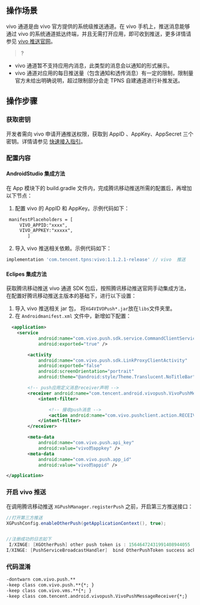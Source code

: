
## 操作场景
vivo 通道是由 vivo 官方提供的系统级推送通道。在 vivo 手机上，推送消息能够通过 vivo 的系统通道抵达终端，并且无需打开应用，即可收到推送，更多详情请参见 [vivo 推送官网](https://dev.vivo.com.cn/home)。

>?
- vivo 通道暂不支持应用内消息，此类型的消息会以通知的形式展示。
- vivo 通道对应用的每日推送量（包含通知和透传消息）有一定的限制，限制量官方未给出明确说明，超过限制部分会走 TPNS 自建通道进行补推发送。

## 操作步骤
### 获取密钥
开发者需向 vivo 申请开通推送权限，获取到 AppID 、AppKey、AppSecret 三个密钥。详情请参见 [快速接入指引](https://dev.vivo.com.cn/documentCenter/doc/180)。

###  配置内容
#### AndroidStudio 集成方法

在 App 模块下的 build.gradle 文件内，完成腾讯移动推送所需的配置后，再增加以下节点：
1. 配置 vivo 的 AppID 和 AppKey。示例代码如下：
```xml
 manifestPlaceholders = [
	 VIVO_APPID:"xxxx",
     VIVO_APPKEY:"xxxxx",
        ]
```
2. 导入 vivo 推送相关依赖。示例代码如下：
```js
implementation 'com.tencent.tpns:vivo:1.1.2.1-release' // vivo  推送
```




#### Eclipes 集成方法
获取腾讯移动推送 vivo 通道 SDK 包后，按照腾讯移动推送官网手动集成方法，在配置好腾讯移动推送主版本的基础下，进行以下设置：

1. 导入 vivo 推送相关 jar 包， 将```XG4VIVOPush*.jar```放在```libs```文件夹里。
2. 在 ```Androidmanifest.xml``` 文件中，新增如下配置：

```xml
  <application>
	<service
            android:name="com.vivo.push.sdk.service.CommandClientService"
            android:exported="true" />

        <activity
            android:name="com.vivo.push.sdk.LinkProxyClientActivity"
            android:exported="false"
            android:screenOrientation="portrait"
            android:theme="@android:style/Theme.Translucent.NoTitleBar" />

        <!-- push应用定义消息receiver声明 -->
        <receiver android:name="com.tencent.android.vivopush.VivoPushMessageReceiver" >
            <intent-filter>

                <!-- 接收push消息 -->
                <action android:name="com.vivo.pushclient.action.RECEIVE" />
            </intent-filter>
        </receiver>

        <meta-data
            android:name="com.vivo.push.api_key"
            android:value="vivo的appkey" />
        <meta-data
            android:name="com.vivo.push.app_id"
            android:value="vivo的appid" />

</application>
```


### 开启 vivo 推送
在调用腾讯移动推送 ```XGPushManager.registerPush``` 之前，开启第三方推送接口：

```java
//打开第三方推送
XGPushConfig.enableOtherPush(getApplicationContext(), true);


//注册成功的日志如下
 I/XINGE: [XGOtherPush] other push token is : 15646472431991408944055  other push type: vivo
I/XINGE: [PushServiceBroadcastHandler]  bind OtherPushToken success ack with [accId = 1500xxxxxx  , rsp = 0]  token = 0139f9840030882cfe7cc791aebc800ed270 otherPushType = vivo otherPushToken = 15646472431991408944055

```


### 代码混淆

```xml
-dontwarn com.vivo.push.**
-keep class com.vivo.push.**{*; }
-keep class com.vivo.vms.**{*; }
-keep class com.tencent.android.vivopush.VivoPushMessageReceiver{*;}

```


